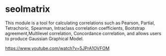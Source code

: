 # seolmatrix

This module is a tool for calculating correlations such as Pearson, Partial,
  Tetrachoric, Spearman, Intraclass correlation coefficients, Bootstrap agreement,Multilevel correlation, Concordance correlation, and allows users to produce 
  Gaussian Graphical Model.

https://www.youtube.com/watch?v=5JPrA1OVFOM
